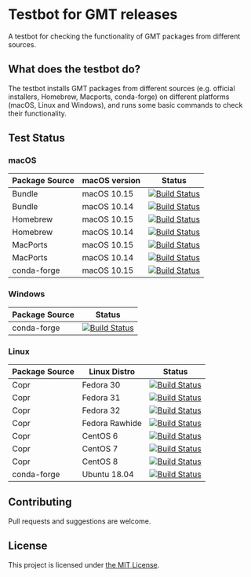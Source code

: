 # Testbot for GMT releases

A testbot for checking the functionality of GMT packages from different sources.

## What does the testbot do?

The testbot installs GMT packages
from different sources (e.g. official installers, Homebrew, Macports, conda-forge)
on different platforms (macOS, Linux and Windows),
and runs some basic commands to check their functionality.

## Test Status

### macOS

| Package Source | macOS version | Status    |
| -------------- | ------------- | --------- |
| Bundle         | macOS 10.15   | [![Build Status](https://dev.azure.com/GenericMappingTools/gmt-release-test-bot/_apis/build/status/GenericMappingTools.gmt-release-testbot?branchName=master&jobName=Bundle&configuration=Bundle%20macOS1015)](https://dev.azure.com/GenericMappingTools/gmt-release-test-bot/_build/latest?definitionId=5&branchName=master) |
| Bundle         | macOS 10.14   | [![Build Status](https://dev.azure.com/GenericMappingTools/gmt-release-test-bot/_apis/build/status/GenericMappingTools.gmt-release-testbot?branchName=master&jobName=Bundle&configuration=Bundle%20macOS1014)](https://dev.azure.com/GenericMappingTools/gmt-release-test-bot/_build/latest?definitionId=5&branchName=master) |
| Homebrew       | macOS 10.15   | [![Build Status](https://dev.azure.com/GenericMappingTools/gmt-release-test-bot/_apis/build/status/GenericMappingTools.gmt-release-testbot?branchName=master&jobName=Homebrew&configuration=Homebrew%20macOS1015)](https://dev.azure.com/GenericMappingTools/gmt-release-test-bot/_build/latest?definitionId=5&branchName=master) |
| Homebrew  	 | macOS 10.14   | [![Build Status](https://dev.azure.com/GenericMappingTools/gmt-release-test-bot/_apis/build/status/GenericMappingTools.gmt-release-testbot?branchName=master&jobName=Homebrew&configuration=Homebrew%20macOS1014)](https://dev.azure.com/GenericMappingTools/gmt-release-test-bot/_build/latest?definitionId=5&branchName=master) |
| MacPorts       | macOS 10.15    | [![Build Status](https://dev.azure.com/GenericMappingTools/gmt-release-test-bot/_apis/build/status/GenericMappingTools.gmt-release-testbot?branchName=master&jobName=Macports&configuration=Macports%20macOS1015)](https://dev.azure.com/GenericMappingTools/gmt-release-test-bot/_build/latest?definitionId=5&branchName=master) |
| MacPorts       | macOS 10.14    | [![Build Status](https://dev.azure.com/GenericMappingTools/gmt-release-test-bot/_apis/build/status/GenericMappingTools.gmt-release-testbot?branchName=master&jobName=Macports&configuration=Macports%20macOS1014)](https://dev.azure.com/GenericMappingTools/gmt-release-test-bot/_build/latest?definitionId=5&branchName=master) |
| conda-forge    | macOS 10.15    | [![Build Status](https://dev.azure.com/GenericMappingTools/gmt-release-test-bot/_apis/build/status/GenericMappingTools.gmt-release-testbot?branchName=master&jobName=Conda&configuration=Conda%20macOS)](https://dev.azure.com/GenericMappingTools/gmt-release-test-bot/_build/latest?definitionId=5&branchName=master) |

### Windows

| Package Source | Status    |
| -------------- | --------- |
| conda-forge    | [![Build Status](https://dev.azure.com/GenericMappingTools/gmt-release-test-bot/_apis/build/status/GenericMappingTools.gmt-release-testbot?branchName=master&jobName=Conda&configuration=Conda%20Windows)](https://dev.azure.com/GenericMappingTools/gmt-release-test-bot/_build/latest?definitionId=5&branchName=master) |

### Linux

| Package Source | Linux Distro  | Status    |
| -------------- | ------------- | --------- |
| Copr 			 | Fedora 30     | [![Build Status](https://dev.azure.com/GenericMappingTools/gmt-release-test-bot/_apis/build/status/GenericMappingTools.gmt-release-testbot?branchName=master&jobName=Fedora&configuration=Fedora%20v30)](https://dev.azure.com/GenericMappingTools/gmt-release-test-bot/_build/latest?definitionId=5&branchName=master) |
| Copr		 	 | Fedora 31     | [![Build Status](https://dev.azure.com/GenericMappingTools/gmt-release-test-bot/_apis/build/status/GenericMappingTools.gmt-release-testbot?branchName=master&jobName=Fedora&configuration=Fedora%20v31)](https://dev.azure.com/GenericMappingTools/gmt-release-test-bot/_build/latest?definitionId=5&branchName=master) |
| Copr           | Fedora 32     | [![Build Status](https://dev.azure.com/GenericMappingTools/gmt-release-test-bot/_apis/build/status/GenericMappingTools.gmt-release-testbot?branchName=master&jobName=Fedora&configuration=Fedora%20v32)](https://dev.azure.com/GenericMappingTools/gmt-release-test-bot/_build/latest?definitionId=5&branchName=master) |
| Copr 			 | Fedora Rawhide | [![Build Status](https://dev.azure.com/GenericMappingTools/gmt-release-test-bot/_apis/build/status/GenericMappingTools.gmt-release-testbot?branchName=master&jobName=Fedora&configuration=Fedora%20rawhide)](https://dev.azure.com/GenericMappingTools/gmt-release-test-bot/_build/latest?definitionId=5&branchName=master) |
| Copr           | CentOS 6       | [![Build Status](https://dev.azure.com/GenericMappingTools/gmt-release-test-bot/_apis/build/status/GenericMappingTools.gmt-release-testbot?branchName=master&jobName=CentOS&configuration=CentOS%20v6)](https://dev.azure.com/GenericMappingTools/gmt-release-test-bot/_build/latest?definitionId=5&branchName=master) |
| Copr           | CentOS 7       |  [![Build Status](https://dev.azure.com/GenericMappingTools/gmt-release-test-bot/_apis/build/status/GenericMappingTools.gmt-release-testbot?branchName=master&jobName=CentOS&configuration=CentOS%20v7)](https://dev.azure.com/GenericMappingTools/gmt-release-test-bot/_build/latest?definitionId=5&branchName=master) |
| Copr           | CentOS 8       |  [![Build Status](https://dev.azure.com/GenericMappingTools/gmt-release-test-bot/_apis/build/status/GenericMappingTools.gmt-release-testbot?branchName=master&jobName=CentOS&configuration=CentOS%20v8)](https://dev.azure.com/GenericMappingTools/gmt-release-test-bot/_build/latest?definitionId=5&branchName=master) |
| conda-forge    | Ubuntu 18.04   | [![Build Status](https://dev.azure.com/GenericMappingTools/gmt-release-test-bot/_apis/build/status/GenericMappingTools.gmt-release-testbot?branchName=master&jobName=Conda&configuration=Conda%20Linux)](https://dev.azure.com/GenericMappingTools/gmt-release-test-bot/_build/latest?definitionId=5&branchName=master) |


## Contributing

Pull requests and suggestions are welcome.

## License

This project is licensed under [the MIT License](LICENSE).

